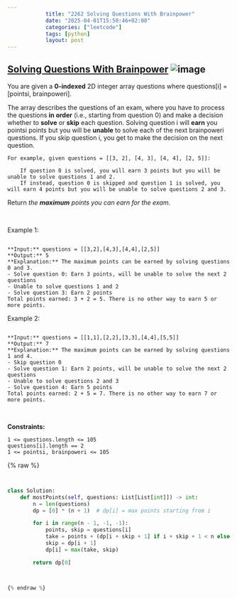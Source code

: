 ```yaml
---
            title: "2262 Solving Questions With Brainpower"
            date: "2025-04-01T15:50:46+02:00"
            categories: ["leetcode"]
            tags: [python]
            layout: post
---
```

            
## [Solving Questions With Brainpower](https://leetcode.com/problems/solving-questions-with-brainpower) ![image](https://img.shields.io/badge/Difficulty-Medium-orange)

You are given a **0-indexed** 2D integer array questions where questions[i] = [pointsi, brainpoweri].

The array describes the questions of an exam, where you have to process the questions **in order** (i.e., starting from question 0) and make a decision whether to **solve** or **skip** each question. Solving question i will **earn** you pointsi points but you will be **unable** to solve each of the next brainpoweri questions. If you skip question i, you get to make the decision on the next question.

	For example, given questions = [[3, 2], [4, 3], [4, 4], [2, 5]]:

		If question 0 is solved, you will earn 3 points but you will be unable to solve questions 1 and 2.
		If instead, question 0 is skipped and question 1 is solved, you will earn 4 points but you will be unable to solve questions 2 and 3.

Return *the **maximum** points you can earn for the exam*.

 

Example 1:

```

**Input:** questions = [[3,2],[4,3],[4,4],[2,5]]
**Output:** 5
**Explanation:** The maximum points can be earned by solving questions 0 and 3.
- Solve question 0: Earn 3 points, will be unable to solve the next 2 questions
- Unable to solve questions 1 and 2
- Solve question 3: Earn 2 points
Total points earned: 3 + 2 = 5. There is no other way to earn 5 or more points.

```

Example 2:

```

**Input:** questions = [[1,1],[2,2],[3,3],[4,4],[5,5]]
**Output:** 7
**Explanation:** The maximum points can be earned by solving questions 1 and 4.
- Skip question 0
- Solve question 1: Earn 2 points, will be unable to solve the next 2 questions
- Unable to solve questions 2 and 3
- Solve question 4: Earn 5 points
Total points earned: 2 + 5 = 7. There is no other way to earn 7 or more points.

```

 

**Constraints:**

	1 <= questions.length <= 105
	questions[i].length == 2
	1 <= pointsi, brainpoweri <= 105

{% raw %}


```python


class Solution:
    def mostPoints(self, questions: List[List[int]]) -> int:
        n = len(questions)
        dp = [0] * (n + 1)  # dp[i] = max points starting from i

        for i in range(n - 1, -1, -1):
            points, skip = questions[i]
            take = points + (dp[i + skip + 1] if i + skip + 1 < n else 0)
            skip = dp[i + 1]
            dp[i] = max(take, skip)

        return dp[0]



{% endraw %}
```
